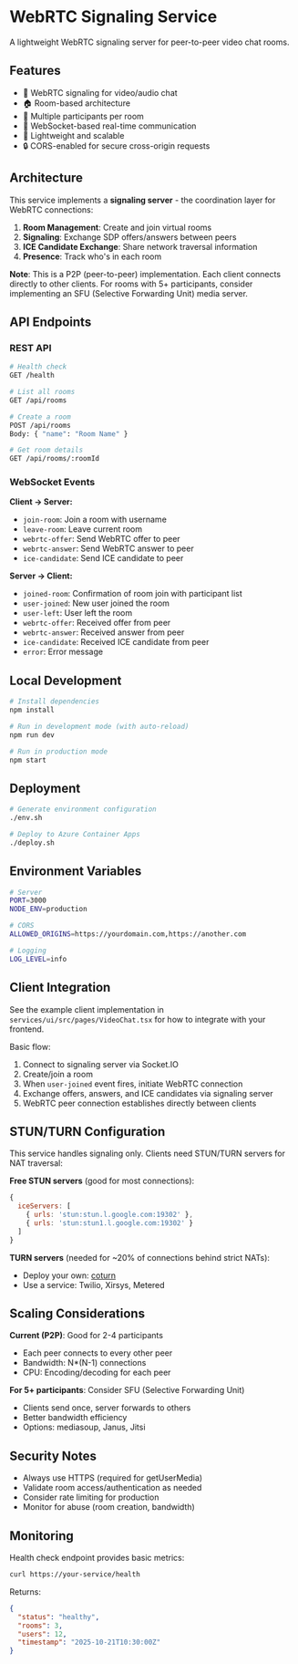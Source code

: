 # WebRTC Signaling Service

A lightweight WebRTC signaling server for peer-to-peer video chat rooms.

## Features

- 🎥 WebRTC signaling for video/audio chat
- 🏠 Room-based architecture
- 👥 Multiple participants per room
- 🔌 WebSocket-based real-time communication
- 🚀 Lightweight and scalable
- 🔒 CORS-enabled for secure cross-origin requests

## Architecture

This service implements a **signaling server** - the coordination layer for WebRTC connections:

1. **Room Management**: Create and join virtual rooms
2. **Signaling**: Exchange SDP offers/answers between peers
3. **ICE Candidate Exchange**: Share network traversal information
4. **Presence**: Track who's in each room

**Note**: This is a P2P (peer-to-peer) implementation. Each client connects directly to other clients. For rooms with 5+ participants, consider implementing an SFU (Selective Forwarding Unit) media server.

## API Endpoints

### REST API

```bash
# Health check
GET /health

# List all rooms
GET /api/rooms

# Create a room
POST /api/rooms
Body: { "name": "Room Name" }

# Get room details
GET /api/rooms/:roomId
```

### WebSocket Events

**Client -> Server:**
- `join-room`: Join a room with username
- `leave-room`: Leave current room
- `webrtc-offer`: Send WebRTC offer to peer
- `webrtc-answer`: Send WebRTC answer to peer
- `ice-candidate`: Send ICE candidate to peer

**Server -> Client:**
- `joined-room`: Confirmation of room join with participant list
- `user-joined`: New user joined the room
- `user-left`: User left the room
- `webrtc-offer`: Received offer from peer
- `webrtc-answer`: Received answer from peer
- `ice-candidate`: Received ICE candidate from peer
- `error`: Error message

## Local Development

```bash
# Install dependencies
npm install

# Run in development mode (with auto-reload)
npm run dev

# Run in production mode
npm start
```

## Deployment

```bash
# Generate environment configuration
./env.sh

# Deploy to Azure Container Apps
./deploy.sh
```

## Environment Variables

```bash
# Server
PORT=3000
NODE_ENV=production

# CORS
ALLOWED_ORIGINS=https://yourdomain.com,https://another.com

# Logging
LOG_LEVEL=info
```

## Client Integration

See the example client implementation in `services/ui/src/pages/VideoChat.tsx` for how to integrate with your frontend.

Basic flow:
1. Connect to signaling server via Socket.IO
2. Create/join a room
3. When `user-joined` event fires, initiate WebRTC connection
4. Exchange offers, answers, and ICE candidates via signaling server
5. WebRTC peer connection establishes directly between clients

## STUN/TURN Configuration

This service handles signaling only. Clients need STUN/TURN servers for NAT traversal:

**Free STUN servers** (good for most connections):
```javascript
{
  iceServers: [
    { urls: 'stun:stun.l.google.com:19302' },
    { urls: 'stun:stun1.l.google.com:19302' }
  ]
}
```

**TURN servers** (needed for ~20% of connections behind strict NATs):
- Deploy your own: [coturn](https://github.com/coturn/coturn)
- Use a service: Twilio, Xirsys, Metered

## Scaling Considerations

**Current (P2P)**: Good for 2-4 participants
- Each peer connects to every other peer
- Bandwidth: N*(N-1) connections
- CPU: Encoding/decoding for each peer

**For 5+ participants**: Consider SFU (Selective Forwarding Unit)
- Clients send once, server forwards to others
- Better bandwidth efficiency
- Options: mediasoup, Janus, Jitsi

## Security Notes

- Always use HTTPS (required for getUserMedia)
- Validate room access/authentication as needed
- Consider rate limiting for production
- Monitor for abuse (room creation, bandwidth)

## Monitoring

Health check endpoint provides basic metrics:
```bash
curl https://your-service/health
```

Returns:
```json
{
  "status": "healthy",
  "rooms": 3,
  "users": 12,
  "timestamp": "2025-10-21T10:30:00Z"
}
```
